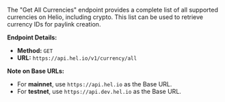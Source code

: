 The "Get All Currencies" endpoint provides a complete list of all supported currencies on Helio, including crypto. This list can be used to retrieve currency IDs for paylink creation.

**Endpoint Details:**

- **Method:** `GET`
- **URL:** `https://api.hel.io/v1/currency/all`

**Note on Base URLs:**

- For **mainnet**, use `https://api.hel.io` as the Base URL.
- For **testnet**, use `https://api.dev.hel.io` as the Base URL.
